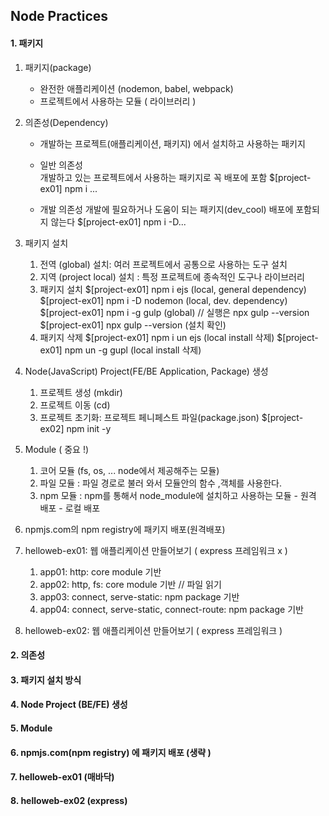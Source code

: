 ## Node Practices

#### 1. 패키지
1. 패키지(package)
    - 완전한 애플리케이션 (nodemon, babel, webpack)
    - 프로젝트에서 사용하는 모듈 ( 라이브러리 )

2. 의존성(Dependency)
    - 개발하는 프로젝트(애플리케이션, 패키지) 에서 설치하고 사용하는 패키지
    - 일반 의존성   
        개발하고 있는 프로젝트에서 사용하는 패키지로 꼭 배포에 포함
        $[project-ex01] npm i ...

    - 개발 의존성
        개발에 필요하거나 도움이 되는 패키지(dev_cool) 배포에 포함되지 않는다
        $[project-ex01] npm i -D...
    
3. 패키지 설치
    1) 전역 (global) 설치: 여러 프로젝트에서 공통으로 사용하는 도구 설치
    2) 지역 (project local) 설치 : 특정 프로젝트에 종속적인 도구나 라이브러리
    3) 패키지 설치
        $[project-ex01] npm i ejs (local, general dependency)
        $[project-ex01] npm i -D nodemon (local, dev. dependency)
        $[project-ex01] npm i -g gulp (global)   // 실행은 npx gulp --version
        $[project-ex01] npx gulp --version (설치 확인)
    4) 패키지 삭제
        $[project-ex01] npm i un ejs (local install 삭제)
        $[project-ex01] npm un -g gupl (local install 삭제)

4. Node(JavaScript) Project(FE/BE Application, Package) 생성
    1) 프로젝트 생성 (mkdir)
    2) 프로젝트 이동 (cd)
    3) 프로젝트 초기화: 프로젝트 페니페스트 파일(package.json)
        $[project-ex02] npm init -y

5. Module ( 중요 !)
    1) 코어 모듈 (fs, os, ... node에서 제공해주는 모듈)
    2) 파일 모듈 : 파일 경로로 불러 와서 모듈안의 함수 ,객체를 사용한다.
    3) npm 모듈 : npm를 통해서 node_module에 설치하고 사용하는 모듈
            - 원격 배포
            - 로컬 배포

6. npmjs.com의 npm registry에 패키지 배포(원격배포)

7. helloweb-ex01: 웹 애플리케이션 만들어보기 ( express 프레임워크 x )
    1) app01: http: core module 기반
    2) app02: http, fs: core module 기반 // 파일 읽기
    3) app03: connect, serve-static: npm package 기반
    4) app04: connect, serve-static, connect-route: npm package 기반

8. helloweb-ex02: 웹 애플리케이션 만들어보기 ( express 프레임워크 )


#### 2. 의존성

#### 3. 패키지 설치 방식

#### 4. Node Project (BE/FE) 생성

#### 5. Module

#### 6. npmjs.com(npm registry) 에 패키지 배포 (생략    )

#### 7. helloweb-ex01 (매바닥)

#### 8. helloweb-ex02 (express)